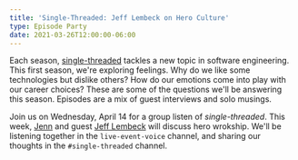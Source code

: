 ```yaml
---
title: 'Single-Threaded: Jeff Lembeck on Hero Culture'
type: Episode Party
date: 2021-03-26T12:00:00-06:00
---
```


Each season, [single-threaded](https://anchor.fm/single-threaded/) tackles a new topic in software engineering. This first season, we're exploring feelings. Why do we like some technologies but dislike others? How do our emotions come into play with our career choices? These are some of the questions we'll be answering this season. Episodes are a mix of guest interviews and solo musings.

Join us on Wednesday, April 14 for a group listen of _single-threaded_. This week, [Jenn](https://twitter.com/gurlcode) and guest [Jeff Lembeck](https://twitter.com/jefflembeck) will discuss hero wrokship. We'll be listening together in the `live-event-voice` channel, and sharing our thoughts in the `#single-threaded` channel.
